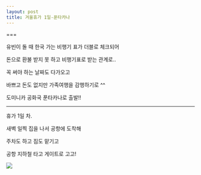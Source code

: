 ```yaml
---
layout: post
title: 겨울휴가 1일-푼타카나
---
```

===

유빈이 돌 때 한국 가는 비행기 표가 더블로 체크되어

돈으로 환불 받지 못 하고 비행기표로 받는 관계로..

꼭 써야 하는 날짜도 다가오고 

바쁘고 돈도 없지만 가족여행을 감행하기로 ^^

도미니카 공화국 푼타카나로 출발!!

---

휴가 1일 차.

새벽 일찍 집을 나서 공항에 도착해

주차도 하고 짐도 맡기고 

공항 지하철 타고 게이트로 고고!

![](https://dl.dropboxusercontent.com/u/9792864/20151212%20%ED%91%BC%ED%83%80%EC%B9%B4%EB%82%98%20%EC%97%AC%ED%96%89%20%EC%B2%AB%EC%A7%B8%EB%82%A0/IMG_20151212_050028.jpg)



